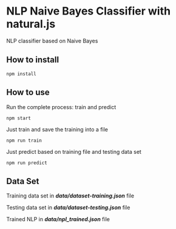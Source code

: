 # NLP Naive Bayes Classifier with natural.js

NLP classifier based on Naive Bayes

## How to install

```
npm install
```

## How to use

Run the complete process: train and predict
```
npm start
```

Just train and save the training into a file
```
npm run train
```

Just predict based on training file and testing data set

```
npm run predict
```

## Data Set

Training data set in ***data/dataset-training.json*** file

Testing data set in ***data/dataset-testing.json*** file

Trained NLP in ***data/npl_trained.json*** file